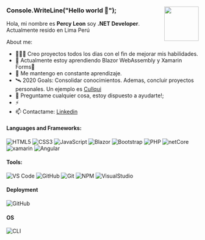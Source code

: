 ### Console.WriteLine("Hello world 👋"); <img src="https://challengepost-s3-challengepost.netdna-ssl.com/photos/production/software_photos/000/456/275/datas/original.gif" width="90" align="right"/>

Hola, mi nombre es **Percy Leon** soy **.NET Developer**. Actualmente resido en Lima Perú

About me:

- 👨🏽‍💻 Creo proyectos todos los dias con el fin de mejorar mis habilidades.
- 🌱 Actualmente estoy aprendiendo Blazor WebAssembly y Xamarin Forms💚
- 💬 Me mantengo en constante aprendizaje.
- 🛰 2020 Goals: Consolidar conocimientos. Ademas, concluir proyectos personales. Un ejemplo es [Cullqui](https://cullqui.com)
- 💬 Preguntame cualquier cosa, estoy dispuesto a ayudarte!;
- ⚡ 
- 📫 Contactame: [Linkedin](https://www.linkedin.com/in/percy-luis-leon-lucas/)


#### Languages and Frameworks:

![HTML5](https://img.shields.io/badge/-HTML5-%23E44D27?style=flat-square&logo=html5&logoColor=ffffff)
![CSS3](https://img.shields.io/badge/-CSS3-%231572B6?style=flat-square&logo=css3)
![JavaScript](https://img.shields.io/badge/-JavaScript-f7df1e?style=flat-square&logo=javascript&logoColor=white)
![Blazor](https://img.shields.io/badge/-Blazor-blue?logo=csharp)
![Bootstrap](https://img.shields.io/badge/-Bootstrap-563D7C?style=flat-square&logo=bootstrap)
![PHP](https://img.shields.io/badge/-PHP-green?logo=php&logoColor=blue)
![netCore](https://img.shields.io/badge/-.Net%20Core-blue)
![xamarin](https://img.shields.io/badge/-Xamarin%20Forms-yellowgreen)
![Angular](https://img.shields.io/badge/-Angular-red)

#### Tools:

![VS Code](http://img.shields.io/badge/-VS%20Code-007ACC?style=flat-square&logo=visual-studio-code&logoColor=ffffff)
![GitHub](https://img.shields.io/badge/-GitHub-181717?style=flat-square&logo=github)
![Git](https://img.shields.io/badge/-Git-%23F05032?style=flat-square&logo=git&logoColor=ffffff)
![NPM](https://img.shields.io/badge/-NPM-cb3837?style=flat-square&logo=npm&logoColor=ffffff)
![VisualStudio](https://img.shields.io/badge/-Visual%20Studio%202019-blue)

#### Deployment

![GitHub](https://img.shields.io/badge/-GitHub%20Pages-181717?style=flat-square&logo=github)

#### OS

![CLI](http://img.shields.io/badge/-Windows-007ACC?style=flat-square&logo=windows&logoColor=ffffff)
